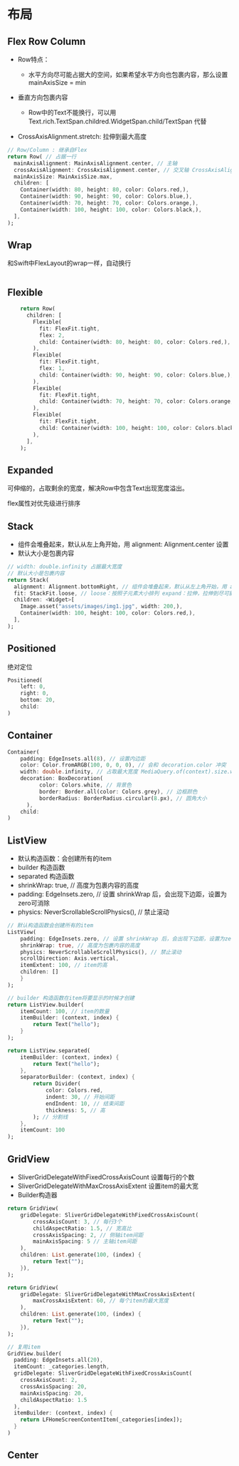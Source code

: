 # 布局

## Flex Row Column 

- Row特点：

    - 水平方向尽可能占据大的空间，如果希望水平方向也包裹内容，那么设置 mainAxisSize = min
- 垂直方向包裹内容
    - Row中的Text不能换行，可以用 Text.rich.TextSpan.childred.WidgetSpan.child/TextSpan 代替
- CrossAxisAlignment.stretch: 拉伸到最大高度

``` dart
// Row/Column : 继承自Flex
return Row( // 占据一行
  mainAxisAlignment: MainAxisAlignment.center, // 主轴
  crossAxisAlignment: CrossAxisAlignment.center, // 交叉轴 CrossAxisAlignment.stretch: 拉伸到最大高度
  mainAxisSize: MainAxisSize.max,
  children: [
    Container(width: 80, height: 80, color: Colors.red,),
    Container(width: 90, height: 90, color: Colors.blue,),
    Container(width: 70, height: 70, color: Colors.orange,),
    Container(width: 100, height: 100, color: Colors.black,),
  ],
);
```

  



## Wrap

和Swift中FlexLayout的wrap一样，自动换行

``` dart
```



## Flexible

``` dart
    return Row(
      children: [
        Flexible(
          fit: FlexFit.tight,
          flex: 2,
          child: Container(width: 80, height: 80, color: Colors.red,),
        ),
        Flexible(
          fit: FlexFit.tight,
          flex: 1,
          child: Container(width: 90, height: 90, color: Colors.blue,),
        ),
        Flexible(
          fit: FlexFit.tight,
          child: Container(width: 70, height: 70, color: Colors.orange,),
        ),
        Flexible(
          fit: FlexFit.tight,
          child: Container(width: 100, height: 100, color: Colors.black,),
        ),
      ],
    );
```



## Expanded

可伸缩的，占取剩余的宽度，解决Row中包含Text出现宽度溢出。

flex属性对优先级进行排序



## Stack

- 组件会堆叠起来，默认从左上角开始，用 alignment: Alignment.center 设置
- 默认大小是包裹内容

``` dart
// width: double.infinity 占据最大宽度
// 默认大小是包裹内容
return Stack(
  alignment: Alignment.bottomRight, // 组件会堆叠起来，默认从左上角开始，用 alignment: Alignment.center 设置
  fit: StackFit.loose, // loose：按照子元素大小排列 expand：拉伸，拉伸到尽可能大
  children: <Widget>[
    Image.asset("assets/images/img1.jpg", width: 200,),
    Container(width: 100, height: 100, color: Colors.red,),
  ],
);
```



## Positioned

绝对定位

``` dart
Positioned(
    left: 0,
    right: 0,
    bottom: 20,
    child: 
)
```



## Container

``` dart
Container(
    padding: EdgeInsets.all(8), // 设置内边距
    color: Color.fromARGB(100, 0, 0, 0), // 会和 decoration.color 冲突
    width: double.infinity, // 占取最大宽度 MediaQuery.of(context).size.width
    decoration: BoxDecoration(
          color: Colors.white, // 背景色
          border: Border.all(color: Colors.grey), // 边框颜色
          borderRadius: BorderRadius.circular(8.px), // 圆角大小
      ),
    child: 
)
```



## ListView

- 默认构造函数：会创建所有的item
- builder 构造函数
- separated 构造函数
- shrinkWrap: true, // 高度为包裹内容的高度
- padding: EdgeInsets.zero, // 设置 shrinkWrap 后，会出现下边距，设置为zero可消除
- physics: NeverScrollableScrollPhysics(), // 禁止滚动

``` dart
// 默认构造函数会创建所有的item
ListView(
    padding: EdgeInsets.zero, // 设置 shrinkWrap 后，会出现下边距，设置为zero可消除
    shrinkWrap: true, // 高度为包裹内容的高度
    physics: NeverScrollableScrollPhysics(), // 禁止滚动
    scrollDirection: Axis.vertical,
    itemExtent: 100, // item的高
    children: []
    }
);
```

``` dart
// builder 构造函数在item将要显示的时候才创建
return ListView.builder(
    itemCount: 100, // item的数量
    itemBuilder: (context, index) {
        return Text("hello");
    }
);
```

``` dart
return ListView.separated(
    itemBuilder: (context, index) {
        return Text("hello");
    },
    separatorBuilder: (context, index) {
        return Divider(
            color: Colors.red,
            indent: 30, // 开始间距
            endIndent: 10, // 结束间距
            thickness: 5, // 高
        ); // 分割线
    },
    itemCount: 100
);
```



## GridView

- SliverGridDelegateWithFixedCrossAxisCount 设置每行的个数
- SliverGridDelegateWithMaxCrossAxisExtent 设置item的最大宽
- Builder构造器

``` dart
return GridView(
    gridDelegate: SliverGridDelegateWithFixedCrossAxisCount(
        crossAxisCount: 3, // 每行3个
        childAspectRatio: 1.5, // 宽高比
        crossAxisSpacing: 2, // 侧轴item间距
        mainAxisSpacing: 5 // 主轴item间距
    ),
    children: List.generate(100, (index) {
        return Text("");
    }),
);
```

``` dart
return GridView(
    gridDelegate: SliverGridDelegateWithMaxCrossAxisExtent(
        maxCrossAxisExtent: 60, // 每个item的最大宽度
    ),
    children: List.generate(100, (index) {
        return Text("");
    }),
);
```

``` dart
// 复用item
GridView.builder(
  padding: EdgeInsets.all(20),
  itemCount: _categories.length,
  gridDelegate: SliverGridDelegateWithFixedCrossAxisCount(
    crossAxisCount: 2,
    crossAxisSpacing: 20,
    mainAxisSpacing: 20,
    childAspectRatio: 1.5
  ),
  itemBuilder: (context, index) {
    return LFHomeScreenContentItem(_categories[index]);
  }
)
```





## Center


